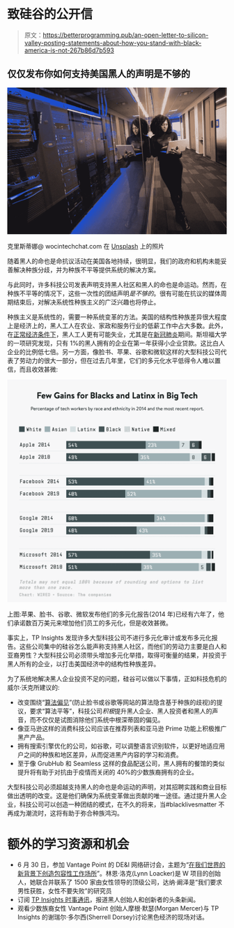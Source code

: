 # 致硅谷的公开信

> 原文：<https://betterprogramming.pub/an-open-letter-to-silicon-valley-posting-statements-about-how-you-stand-with-black-america-is-not-267b86d7b593>

## 仅仅发布你如何支持美国黑人的声明是不够的

![](img/205f8cc0beb76ba11bbfecb25a4f922b.png)

克里斯蒂娜@ wocintechchat.com 在 [Unsplash](/s/photos/black-tech?utm_source=unsplash&utm_medium=referral&utm_content=creditCopyText) 上的照片

随着黑人的命也是命抗议活动在美国各地持续，很明显，我们的政府和机构未能妥善解决种族分歧，并为种族不平等提供系统的解决方案。

与此同时，许多科技公司发表声明支持黑人社区和黑人的命也是命运动。然而，在种族不平等的情况下，这些一次性的团结声明*是不够的*。很有可能在抗议的媒体周期结束后，对解决系统性种族主义的广泛兴趣也将停止。

种族主义是系统性的，需要一种系统变革的方法。美国的结构性种族差异很大程度上是经济上的，黑人工人在农业、家政和服务行业的低薪工作中占大多数。此外，在[正常经济条件下](https://www.americanbar.org/groups/crsj/publications/human_rights_magazine_home/the-state-of-healthcare-in-the-united-states/minority-womens-health/)，黑人工人更有可能失业，尤其是在[新冠肺炎](https://www.epi.org/publication/black-workers-covid/)期间。斯坦福大学的一项研究发现，只有 1%的黑人拥有的企业在第一年获得小企业贷款。这比白人企业的比例低七倍。另一方面，像脸书、苹果、谷歌和微软这样的大型科技公司代表了劳动力的很大一部分，但在过去几年里，它们的多元化水平低得令人难以置信，而且收效甚微:

![](img/d272c759d2f492e1820070e22433ddc2.png)

上图:苹果、脸书、谷歌、微软发布他们的多元化报告(2014 年)已经有六年了，他们承诺数百万美元来增加他们员工的多元化，但是收效甚微。

事实上，TP Insights 发现许多大型科技公司不进行多元化审计或发布多元化报告。这些公司集中的硅谷怎么能声称支持黑人社区，而他们的劳动力主要是白人和亚裔男性？大型科技公司必须带头增加多元化举措，取得可衡量的结果，并投资于黑人所有的企业，以打击美国经济中的结构性种族差异。

为了系统地解决黑人企业投资不足的问题，硅谷可以做以下事情，正如科技危机的威尔·沃克所建议的:

*   改变围绕“[算法偏见](https://www.vox.com/recode/2020/2/18/21121286/algorithms-bias-discrimination-facial-recognition-transparency)”(防止脸书或谷歌等网站的算法隐含基于种族的歧视)的提议，要求“算法平等”，科技公司*积极*提升黑人企业、黑人投资者和黑人的声音，而不仅仅是试图消除他们系统中根深蒂固的偏见。
*   像亚马逊这样的消费科技公司应该在推荐列表和亚马逊 Prime 功能上积极推广黑产产品。
*   拥有搜索引擎优化的公司，如谷歌，可以调整语言识别软件，以更好地适应用户之间的种族和地区差异，从而促进黑产内容的学习和消费。
*   至于像 GrubHub 和 Seamless 这样的食品配送公司，黑人拥有的餐馆的类似提升将有助于对抗由于疫情而关闭的 40%的少数族裔拥有的企业。

大型科技公司必须超越支持黑人的命也是命运动的声明，对其招聘实践和商业目标做出透明的改变。这是他们确保为系统变革做出贡献的唯一途径。通过提升黑人企业，科技公司可以创造一种团结的模式，在不久的将来，当#blacklivesmatter 不再成为潮流时，这将有助于弥合种族鸿沟。

# 额外的学习资源和机会

*   6 月 30 日，参加 Vantage Point 的 DE&I 网络研讨会，主题为“[在我们世界的新背景下创造包容性工作场所](https://meeting.zoho.com/meeting/register?sessionId=1042182308)”。林恩·洛克(Lynn Loacker)是 W 项目的创始人，她联合并联系了 1500 家由女性领导的顶级公司，达纳·阚泽是“我们要求男性获胜，女性不要失败”的研究员
*   订阅 [TP Insights 时事通讯](http://bit.ly/ThePlugBrief)，报道黑人创始人和创新者的头条新闻。
*   观看少数族裔女性 Vantage Point 创始人摩根·默瑟(Morgan Mercer)与 TP Insights 的谢瑞尔·多尔西(Sherrell Dorsey)讨论黑色经济的现场对话。